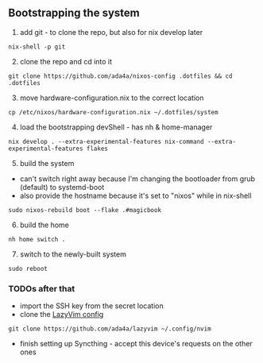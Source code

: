 ## Bootstrapping the system
1. add git - to clone the repo, but also for nix develop later
```
nix-shell -p git
```
2. clone the repo and cd into it
```
git clone https://github.com/ada4a/nixos-config .dotfiles && cd .dotfiles
```
3. move hardware-configuration.nix to the correct location
```
cp /etc/nixos/hardware-configuration.nix ~/.dotfiles/system
```
4. load the bootstrapping devShell - has nh & home-manager
```
nix develop . --extra-experimental-features nix-command --extra-experimental-features flakes
```
5. build the system
  - can't switch right away because I'm changing the bootloader from grub (default) to systemd-boot
  - also provide the hostname because it's set to "nixos" while in nix-shell
```
sudo nixos-rebuild boot --flake .#magicbook
```
6. build the home
```
nh home switch .
```
7. switch to the newly-built system
```
sudo reboot
```
### TODOs after that
- import the SSH key from the secret location
- clone the [LazyVim config](https://github.com/ada4a/lazyvim)
```
git clone https://github.com/ada4a/lazyvim ~/.config/nvim
```
- finish setting up Syncthing - accept this device's requests on the other ones
